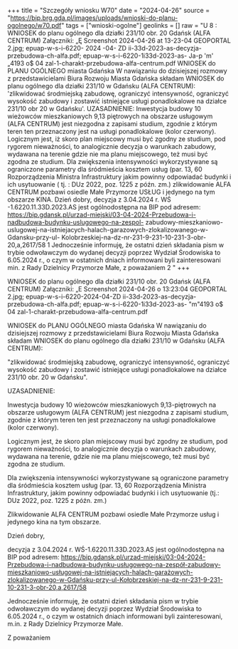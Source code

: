+++
title = "Szczegóły wniosku W70"
date = "2024-04-26"
source = "https://bip.brg.gda.pl/images/uploads/wnioski-do-planu-ogolnego/w70.pdf"
tags = ["wnioski-ogolne"]
geolinks = []
raw = "U 8 :  WNIOSEK do planu ogólnego dla działki 231/10 obr. 20 Gdańsk (ALFA CENTRUM) Załączniki: „Ę  Screenshot 2024-04-26 at 13-23-04 GEOPORTAL 2.jpg; epuap-w-s-i-6220-  2024 -04- ZD  ii-33d-2023-as-decyzja-przebudowa-ch-alfa.pdf; epuap-w-s-i-6220-1i33d-2023-as- Ja-p  'm' „4193 o$ 04 zal-1-charakt-przebudowa-alfa-centrum.pdf WNIOSEK do PLANU OGÓLNEGO miasta Gdańska W nawiązaniu do dzisiejszej rozmowy z przedstawicielami Biura Rozwoju Miasta Gdańska składam WNIOSEK do planu ogólnego dla działki 231/10 w Gdańsku (ALFA CENTRUM): 'zlikwidować środmiejską zabudowę, ograniczyć intensywność, ograniczyć wysokość zabudowy i zostawić istniejące usługi ponadlokalowe na działce 231/10 obr 20 w Gdańsku'. UZASADNIENIE: Inwestycja budowy 10 wieżowców mieszkaniowych 9,13 piętrowych na obszarze usługowym (ALFA CENTRUM) jest niezgodna z zapisami studium, zgodnie z którym teren ten przeznaczony jest na usługi ponadlokalowe (kolor czerwony). Logicznym jest, iż skoro plan miejscowy musi być zgodny ze studium, pod rygorem nieważności, to analogicznie decyzja o warunkach zabudowy, wydawana na terenie gdzie nie ma planu miejscowego, też musi być zgodna ze studium. Dla zwiększenia intensywności wykorzystywane są ograniczone parametry dla śródmieścia kosztem usług (par. 13, 60 Rozporządzenia Ministra Infrastruktury jakim powinny odpowiadać budynki i ich usytuowanie ( tj. : DUz 2022, poz. 1225 z późn. zm.) zlikwidowanie ALFA CENTRUM pozbawi osiedle Małe Przymorze USŁUG i jedynego na tym obszarze KINA. Dzień dobry, decyzja z 3.04.2024 r. WŚ -1.6220.11.33D.2023.AS jest ogólnodostępna na BIP pod adresem: https://bip.gdansk.pl/urzad-miejski/03-04-2024-Przebudowa-i-nadbudowa-budynku-uslugowego-na-zespol- zabudowy-mieszkaniowo-uslugowej-na-istniejacych-halach-garazowych-zlokalizowanego-w-Gdansku-przy-ul- Kolobrzeskiej-na-dz-nr-231-9-231-10-231-3-obr-20,a,2617/58 1 Jednocześnie informuję, że ostatni dzień składania pism w trybie odwoławczym do wydanej decyzji poprzez Wydział Środowiska to 6.05.2024 r., o czym w ostatnich dniach informowani byli zainteresowani min. z Rady Dzielnicy Przymorze Małe, z poważaniem 2 "
+++

WNIOSEK do planu ogólnego dla działki 231/10 obr. 20 Gdańsk (ALFA CENTRUM)
Załączniki: „E Screenshot 2024-04-26 o 13:23:04 GEOPORTAL 2.jpg; epuap-w-s-i-6220-2024-04-ZD ii-33d-2023-as-decyzja-przebudowa-ch-alfa.pdf; epuap-w-s-i-6220-1i33d-2023-as- "m"4193 o$ 04 zal-1-charakt-przebudowa-alfa-centrum.pdf

WNIOSEK do PLANU OGÓLNEGO miasta Gdańska
W nawiązaniu do dzisiejszej rozmowy z przedstawicielami Biura Rozwoju Miasta Gdańska składam WNIOSEK do planu ogólnego dla działki 231/10 w Gdańsku (ALFA CENTRUM):

"zlikwidować środmiejską zabudowę, ograniczyć intensywność, ograniczyć wysokość zabudowy i zostawić istniejące usługi ponadlokalowe na działce 231/10 obr. 20 w Gdańsku".

UZASADNIENIE:

Inwestycja budowy 10 wieżowców mieszkaniowych 9,13-piętrowych na obszarze usługowym (ALFA CENTRUM) jest niezgodna z zapisami studium, zgodnie z którym teren ten jest przeznaczony na usługi ponadlokalowe (kolor czerwony).

Logicznym jest, że skoro plan miejscowy musi być zgodny ze studium, pod rygorem nieważności, to analogicznie decyzja o warunkach zabudowy, wydawana na terenie, gdzie nie ma planu miejscowego, też musi być zgodna ze studium.

Dla zwiększenia intensywności wykorzystywane są ograniczone parametry dla śródmieścia kosztem usług (par. 13, 60 Rozporządzenia Ministra Infrastruktury, jakim powinny odpowiadać budynki i ich usytuowanie (tj.: DUz 2022, poz. 1225 z późn. zm.)

Zlikwidowanie ALFA CENTRUM pozbawi osiedle Małe Przymorze usług i jedynego kina na tym obszarze.

Dzień dobry,

decyzja z 3.04.2024 r. WŚ-1.6220.11.33D.2023.AS jest ogólnodostępna na BIP pod adresem: https://bip.gdansk.pl/urzad-miejski/03-04-2024-Przebudowa-i-nadbudowa-budynku-usługowego-na-zespół-zabudowy-mieszkaniowo-usługowej-na-istniejących-halach-garażowych-zlokalizowanego-w-Gdańsku-przy-ul-Kołobrzeskiej-na-dz-nr-231-9-231-10-231-3-obr-20,a,2617/58

Jednocześnie informuję, że ostatni dzień składania pism w trybie odwoławczym do wydanej decyzji poprzez Wydział Środowiska to 6.05.2024 r., o czym w ostatnich dniach informowani byli zainteresowani, m.in. z Rady Dzielnicy Przymorze Małe.

Z poważaniem


